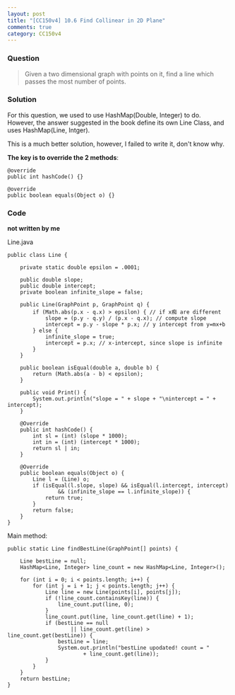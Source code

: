 ```yaml
---
layout: post
title: "[CC150v4] 10.6 Find Collinear in 2D Plane"
comments: true
category: CC150v4
---
```


### Question

> Given a two dimensional graph with points on it, find a line which passes the most number of points.

### Solution

For this question, we used to use HashMap(Double, Integer) to do. However, the answer suggested in the book define its own Line Class, and uses HashMap(Line, Intger).

This is a much better solution, however, I failed to write it, don't know why.

**The key is to override the 2 methods**:

    @override
    public int hashCode() {}

    @override
    public boolean equals(Object o) {}

### Code

**not written by me**

Line.java

    public class Line {

    	private static double epsilon = .0001;

    	public double slope;
    	public double intercept;
    	private boolean infinite_slope = false;

    	public Line(GraphPoint p, GraphPoint q) {
    		if (Math.abs(p.x - q.x) > epsilon) { // if x痴 are different
    			slope = (p.y - q.y) / (p.x - q.x); // compute slope
    			intercept = p.y - slope * p.x; // y intercept from y=mx+b
    		} else {
    			infinite_slope = true;
    			intercept = p.x; // x-intercept, since slope is infinite
    		}
    	}

    	public boolean isEqual(double a, double b) {
    		return (Math.abs(a - b) < epsilon);
    	}

    	public void Print() {
    		System.out.println("slope = " + slope + "\nintercept = " + intercept);
    	}

    	@Override
    	public int hashCode() {
    		int sl = (int) (slope * 1000);
    		int in = (int) (intercept * 1000);
    		return sl | in;
    	}

    	@Override
    	public boolean equals(Object o) {
    		Line l = (Line) o;
    		if (isEqual(l.slope, slope) && isEqual(l.intercept, intercept)
    				&& (infinite_slope == l.infinite_slope)) {
    			return true;
    		}
    		return false;
    	}
    }

Main method:

    public static Line findBestLine(GraphPoint[] points) {

    	Line bestLine = null;
    	HashMap<Line, Integer> line_count = new HashMap<Line, Integer>();

    	for (int i = 0; i < points.length; i++) {
    		for (int j = i + 1; j < points.length; j++) {
    			Line line = new Line(points[i], points[j]);
    			if (!line_count.containsKey(line)) {
    				line_count.put(line, 0);
    			}
    			line_count.put(line, line_count.get(line) + 1);
    			if (bestLine == null
    					|| line_count.get(line) > line_count.get(bestLine)) {
    				bestLine = line;
    				System.out.println("bestLine upodated! count = "
    						+ line_count.get(line));
    			}
    		}
    	}
    	return bestLine;
    }
